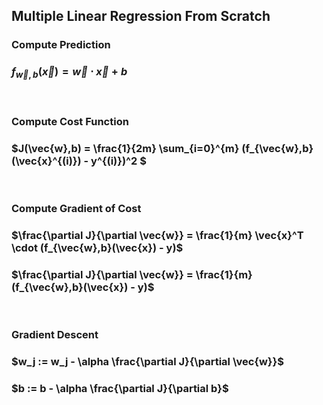 ## Multiple Linear Regression From Scratch

### Compute Prediction
### $f_{\vec{w},b}(\vec{x}) = \vec{w} \cdot \vec{x} + b$

<br/>

### Compute Cost Function
### $J(\vec{w},b) = \frac{1}{2m} \sum_{i=0}^{m} (f_{\vec{w},b}(\vec{x}^{(i)}) - y^{(i)})^2 $

<br/>

### Compute Gradient of Cost
### $\frac{\partial J}{\partial \vec{w}} = \frac{1}{m} \vec{x}^T \cdot (f_{\vec{w},b}(\vec{x}) - y)$
### $\frac{\partial J}{\partial \vec{w}} = \frac{1}{m} (f_{\vec{w},b}(\vec{x}) - y)$

<br/>

### Gradient Descent
### $w_j := w_j - \alpha \frac{\partial J}{\partial \vec{w}}$
### $b := b - \alpha \frac{\partial J}{\partial b}$

